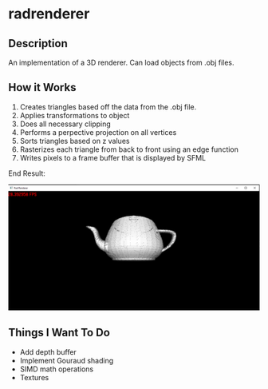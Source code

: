# radrenderer

## Description

An implementation of a 3D renderer. Can load objects from .obj files.

## How it Works

1. Creates triangles based off the data from the .obj file. 
2. Applies transformations to object
3. Does all necessary clipping
4. Performs a perpective projection on all vertices
5. Sorts triangles based on z values
6. Rasterizes each triangle from back to front using an edge function
7. Writes pixels to a frame buffer that is displayed by SFML

End Result:

![Teapot](/screenshots/teapot.PNG)

## Things I Want To Do

- Add depth buffer
- Implement Gouraud shading
- SIMD math operations
- Textures


